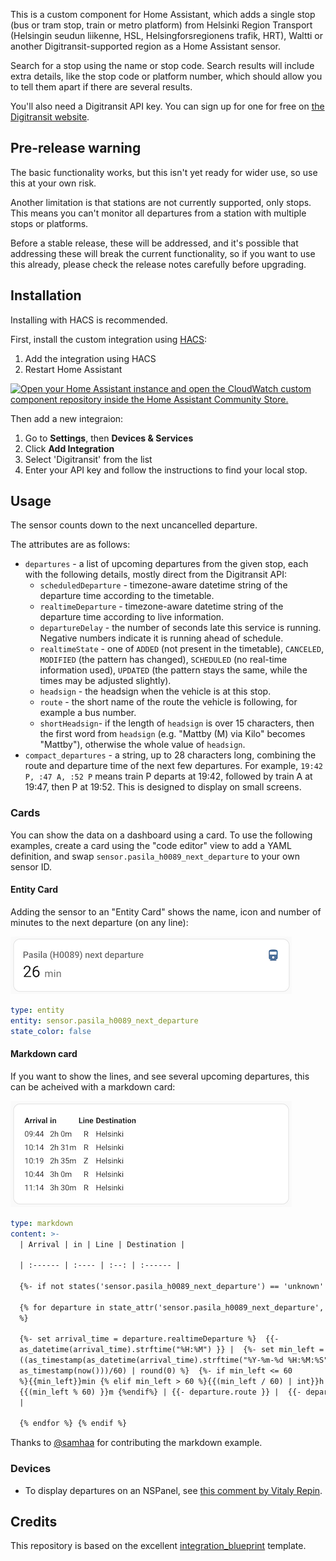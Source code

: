 This is a custom component for Home Assistant, which adds a single stop (bus
or tram stop, train or metro platform) from Helsinki Region Transport
(Helsingin seudun liikenne, HSL, Helsingforsregionens trafik, HRT),
Waltti or another Digitransit-supported region as a Home Assistant sensor.

Search for a stop using the name or stop code. Search results will include extra
details, like the stop code or platform number, which should allow you to tell
them apart if there are several results.

You'll also need a Digitransit API key. You can sign up for one for free
on [the Digitransit website](https://digitransit.fi/en/developers/api-registration/).

## Pre-release warning

The basic functionality works, but this isn't yet ready for wider use, so
use this at your own risk.

Another limitation is that stations are not currently supported, only
stops. This means you can't monitor all departures from a station
with multiple stops or platforms.

Before a stable release, these will be addressed, and it's possible that
addressing these will break the current functionality, so if you want to
use this already, please check the release notes carefully before upgrading.

## Installation

Installing with HACS is recommended.

First, install the custom integration using [HACS](https://hacs.xyz/):

1. Add the integration using HACS
1. Restart Home Assistant

[![Open your Home Assistant instance and open the CloudWatch custom component repository inside the Home Assistant Community Store.](https://my.home-assistant.io/badges/hacs_repository.svg)](https://my.home-assistant.io/redirect/hacs_repository/?owner=Mallonbacka&repository=custom-component-digitransit)

Then add a new integraion:

1. Go to **Settings**, then **Devices & Services**
1. Click **Add Integration**
1. Select 'Digitransit' from the list
1. Enter your API key and follow the instructions to find your local stop.

## Usage

The sensor counts down to the next uncancelled departure.

The attributes are as follows:

- `departures` - a list of upcoming departures from the given stop, each with the following details, mostly direct from the Digitransit API:
  - `scheduledDeparture` - timezone-aware datetime string of the departure time according to the timetable.
  - `realtimeDeparture` - timezone-aware datetime string of the departure time according to live information.
  - `departureDelay` - the number of seconds late this service is running. Negative numbers indicate it is running ahead of schedule.
  - `realtimeState` - one of `ADDED` (not present in the timetable), `CANCELED`, `MODIFIED` (the pattern has changed), `SCHEDULED` (no real-time information used), `UPDATED` (the pattern stays the same, while the times may be adjusted slightly).
  - `headsign` - the headsign when the vehicle is at this stop.
  - `route` - the short name of the route the vehicle is following, for example a bus number.
  - `shortHeadsign`- if the length of `headsign` is over 15 characters, then the first word from `headsign` (e.g. "Mattby (M) via Kilo" becomes "Mattby"), otherwise the whole value of `headsign`.
- `compact_departures` - a string, up to 28 characters long, combining the route and departure time of the next few departures. For example, `19:42 P, :47 A, :52 P` means train P departs at 19:42, followed by train A at 19:47, then P at 19:52. This is designed to display on small screens.

### Cards

You can show the data on a dashboard using a card. To use the following examples, create a card using the "code editor" view to add a YAML definition, and swap `sensor.pasila_h0089_next_departure` to your own sensor ID.

#### Entity Card

Adding the sensor to an "Entity Card" shows the name, icon and number of minutes to the next departure (on any line):

![Screenshot of a dashboard card with the heading "Pasila (H0089) next departure", an icon that looks like a train and the value 26 minutes](docs/entity_screenshot.png)

```yaml
type: entity
entity: sensor.pasila_h0089_next_departure
state_color: false
```

#### Markdown card

If you want to show the lines, and see several upcoming departures, this can be acheived with a markdown card:

![Screenshot of a dashboard card containing a table with columns for arrival, in, line and destination, with five departures listed in the format 09:44, 2h 0m, R, Helsinki](docs/markdown_table_screenshot.png)

```yaml
type: markdown
content: >-
  | Arrival | in | Line | Destination |

  | :------ | :---- | :--: | :------ |

  {%- if not states('sensor.pasila_h0089_next_departure') == 'unknown' %}

  {% for departure in state_attr('sensor.pasila_h0089_next_departure','departures')
  %}

  {%- set arrival_time = departure.realtimeDeparture %}  {{-
  as_datetime(arrival_time).strftime("%H:%M") }} |  {%- set min_left =
  ((as_timestamp(as_datetime(arrival_time).strftime("%Y-%m-%d %H:%M:%S")) -
  as_timestamp(now()))/60) | round(0) %}  {%- if min_left <= 60
  %}{{min_left}}min {% elif min_left > 60 %}{{(min_left / 60) | int}}h
  {{(min_left % 60) }}m {%endif%} | {{- departure.route }} |  {{- departure.headsign}}
  |

  {% endfor %} {% endif %}
```

Thanks to [@samhaa](https://github.com/samhaa) for contributing the markdown example.

### Devices

- To display departures on an NSPanel, see [this comment by Vitaly Repin](https://github.com/Mallonbacka/custom-component-digitransit/pull/129#issuecomment-2835639022).


## Credits

This repository is based on the excellent [integration_blueprint](https://github.com/ludeeus/integration_blueprint)
template.
